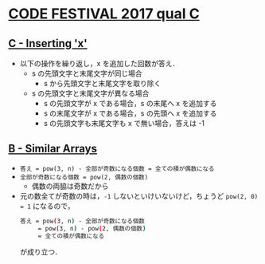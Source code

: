 # [CODE FESTIVAL 2017 qual C](https://atcoder.jp/contests/code-festival-2017-qualc)

## [C - Inserting 'x'](https://atcoder.jp/contests/code-festival-2017-qualc/tasks/code_festival_2017_qualc_c)
- 以下の操作を繰り返し，x を追加した回数が答え．
	- s の先頭文字と末尾文字が同じ場合
		- s から先頭文字と末尾文字を取り除く
	- s の先頭文字と末尾文字が異なる場合
		- s の先頭文字が x である場合，s の末尾へ x を追加する
		- s の末尾文字が x である場合，s の先頭へ x を追加する
		- s の先頭文字も末尾文字も x で無い場合，答えは -1

## [B - Similar Arrays](https://atcoder.jp/contests/code-festival-2017-qualc/tasks/code_festival_2017_qualc_b)
- `答え = pow(3, n) - 全部が奇数になる個数 = 全ての積が偶数になる`
- `全部が奇数になる個数 = pow(2, 偶数の個数)`
    - 偶数の両脇は奇数だから
- 元の数全てが奇数の時は，`-1` しないといけいないけど，ちょうど `pow(2, 0) = 1` になるので，
    ```bash
    答え = pow(3, n) - 全部が奇数になる個数
         = pow(3, n) - pow(2, 偶数の個数)
         = 全ての積が偶数になる
    ```
    が成り立つ．
